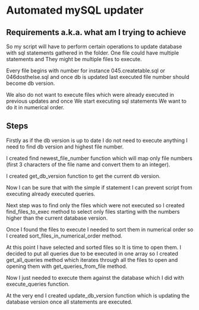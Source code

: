 # Automated mySQL updater
## Requirements a.k.a. what am I trying to achieve
So my script will have to perform certain operations to update database with sql statements gathered in the folder. One file could have multiple statements and They might be multiple files to execute.

Every file begins with number for instance 045.createtable.sql or 046dosthelse.sql and once db is updated last executed file number should become db version.

We also do not want to execute files which were already executed in previous updates and once We start executing sql statements We want to do it in numerical order.
## Steps
Firstly as if the db version is up to date I do not need to execute anything I need to find db version and highest file number.

I created find newest_file_number function which will map only file numbers (first 3 characters of the file name and convert them to an integer).

I created get_db_version function to get the current db version.

Now I can be sure that with the simple if statement I can prevent script from executing already executed queries.

Next step was to find only the files which were not executed so I created find_files_to_exec method to select only files starting with the numbers higher than the current database version.

Once I found the files to execute I needed to sort them in numerical order so I created sort_files_in_numerical_order method.

At this point I have selected and sorted files so It is time to open them. I decided to put all queries due to be executed in one array so I created get_all_queries method which iterates through all the files to open and opening them with get_queries_from_file method.

Now I just needed to execute them against the database which I did with execute_queries function.

At the very end I created update_db_version function which is updating the database version once all statements are executed.
 
